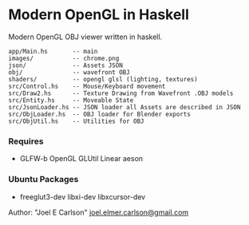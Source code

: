 # Modern OpenGL in Haskell

Modern OpenGL OBJ viewer written in haskell.

```
app/Main.hs       -- main
images/           -- chrome.png
json/             -- Assets JSON
obj/              -- wavefront OBJ
shaders/          -- opengl glsl (lighting, textures)
src/Control.hs    -- Mouse/Keyboard movement
src/Draw2.hs      -- Texture Drawing from Wavefront .OBJ models
src/Entity.hs     -- Moveable State
src/JsonLoader.hs -- JSON loader all Assets are described in JSON
src/ObjLoader.hs  -- OBJ loader for Blender exports
src/ObjUtil.hs    -- Utilities for OBJ
```

### Requires
* GLFW-b OpenGL GLUtil Linear aeson

### Ubuntu Packages
* freeglut3-dev libxi-dev libxcursor-dev

Author: "Joel E Carlson" <joel.elmer.carlson@gmail.com>
